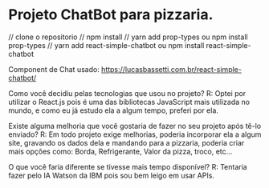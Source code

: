 # Projeto ChatBot para pizzaria.

// clone o repositorio
// npm install
// yarn add prop-types ou npm install prop-types
// yarn add react-simple-chatbot ou npm install react-simple-chatbot

Component de Chat usado: https://lucasbassetti.com.br/react-simple-chatbot/


Como você decidiu pelas tecnologias que usou no projeto?
R: Optei por utilizar o React.js pois é uma das bibliotecas JavaScript mais utilizada no mundo, e como eu já estudo ela a algum tempo, preferi por ela.

Existe alguma melhoria que você gostaria de fazer no seu projeto após tê-lo enviado?
R: Em todo projeto exige melhorias, poderia incorporar ela a algum site, gravando os dados dela e mandando para a pizzaria, poderia criar mais opções como: Borda, Refrigerante, Valor da pizza, troco, etc...

O que você faria diferente se tivesse mais tempo disponível? 
R: Tentaria fazer pelo IA Watson da IBM pois sou bem leigo em usar APIs.
